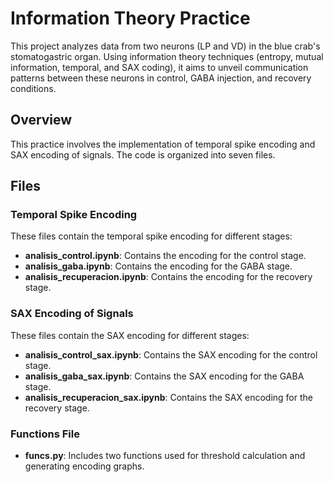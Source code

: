 # Information Theory Practice
This project analyzes data from two neurons (LP and VD) in the blue crab's stomatogastric organ. Using information theory techniques (entropy, mutual information, temporal, and SAX coding), it aims to unveil communication patterns between these neurons in control, GABA injection, and recovery conditions.

## Overview
This practice involves the implementation of temporal spike encoding and SAX encoding of signals. The code is organized into seven files.

## Files

### Temporal Spike Encoding
These files contain the temporal spike encoding for different stages:

- **analisis_control.ipynb**: Contains the encoding for the control stage.
- **analisis_gaba.ipynb**: Contains the encoding for the GABA stage.
- **analisis_recuperacion.ipynb**: Contains the encoding for the recovery stage.

### SAX Encoding of Signals
These files contain the SAX encoding for different stages:

- **analisis_control_sax.ipynb**: Contains the SAX encoding for the control stage.
- **analisis_gaba_sax.ipynb**: Contains the SAX encoding for the GABA stage.
- **analisis_recuperacion_sax.ipynb**: Contains the SAX encoding for the recovery stage.

### Functions File
- **funcs.py**: Includes two functions used for threshold calculation and generating encoding graphs.
